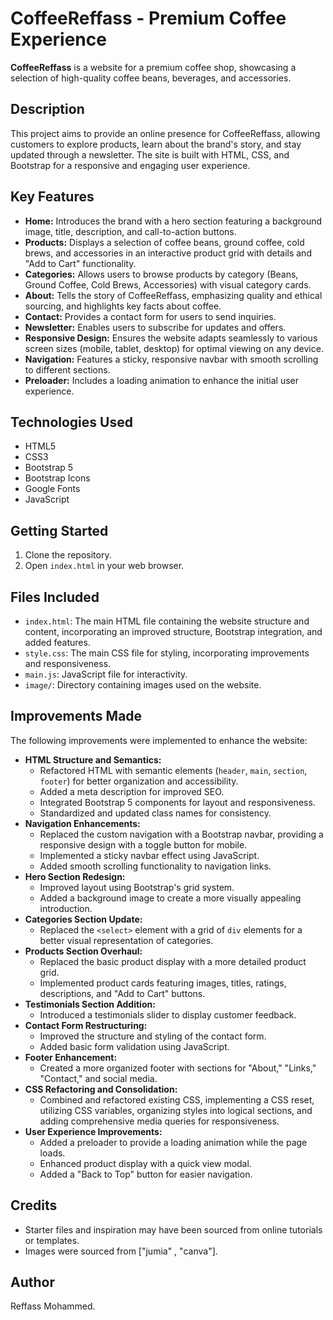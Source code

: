 # CoffeeReffass - Premium Coffee Experience

**CoffeeReffass** is a website for a premium coffee shop, showcasing a selection of high-quality coffee beans, beverages, and accessories.

## Description

This project aims to provide an online presence for CoffeeReffass, allowing customers to explore products, learn about the brand's story, and stay updated through a newsletter. The site is built with HTML, CSS, and Bootstrap for a responsive and engaging user experience.

## Key Features

- **Home:** Introduces the brand with a hero section featuring a background image, title, description, and call-to-action buttons.
- **Products:** Displays a selection of coffee beans, ground coffee, cold brews, and accessories in an interactive product grid with details and "Add to Cart" functionality.
- **Categories:** Allows users to browse products by category (Beans, Ground Coffee, Cold Brews, Accessories) with visual category cards.
- **About:** Tells the story of CoffeeReffass, emphasizing quality and ethical sourcing, and highlights key facts about coffee.
- **Contact:** Provides a contact form for users to send inquiries.
- **Newsletter:** Enables users to subscribe for updates and offers.
- **Responsive Design:** Ensures the website adapts seamlessly to various screen sizes (mobile, tablet, desktop) for optimal viewing on any device.
- **Navigation:** Features a sticky, responsive navbar with smooth scrolling to different sections.
- **Preloader:** Includes a loading animation to enhance the initial user experience.

## Technologies Used

- HTML5
- CSS3
- Bootstrap 5
- Bootstrap Icons
- Google Fonts
- JavaScript

## Getting Started

1.  Clone the repository.
2.  Open `index.html` in your web browser.

## Files Included

- `index.html`: The main HTML file containing the website structure and content, incorporating an improved structure, Bootstrap integration, and added features.
- `style.css`: The main CSS file for styling, incorporating improvements and responsiveness.
- `main.js`: JavaScript file for interactivity.
- `image/`: Directory containing images used on the website.

## Improvements Made

The following improvements were implemented to enhance the website:

- **HTML Structure and Semantics:**
  - Refactored HTML with semantic elements (`header`, `main`, `section`, `footer`) for better organization and accessibility.
  - Added a meta description for improved SEO.
  - Integrated Bootstrap 5 components for layout and responsiveness.
  - Standardized and updated class names for consistency.
- **Navigation Enhancements:**
  - Replaced the custom navigation with a Bootstrap navbar, providing a responsive design with a toggle button for mobile.
  - Implemented a sticky navbar effect using JavaScript.
  - Added smooth scrolling functionality to navigation links.
- **Hero Section Redesign:**
  - Improved layout using Bootstrap's grid system.
  - Added a background image to create a more visually appealing introduction.
- **Categories Section Update:**
  - Replaced the `<select>` element with a grid of `div` elements for a better visual representation of categories.
- **Products Section Overhaul:**
  - Replaced the basic product display with a more detailed product grid.
  - Implemented product cards featuring images, titles, ratings, descriptions, and "Add to Cart" buttons.
- **Testimonials Section Addition:**
  - Introduced a testimonials slider to display customer feedback.
- **Contact Form Restructuring:**
  - Improved the structure and styling of the contact form.
  - Added basic form validation using JavaScript.
- **Footer Enhancement:**
  - Created a more organized footer with sections for "About," "Links," "Contact," and social media.
- **CSS Refactoring and Consolidation:**
  - Combined and refactored existing CSS, implementing a CSS reset, utilizing CSS variables, organizing styles into logical sections, and adding comprehensive media queries for responsiveness.
- **User Experience Improvements:**
  - Added a preloader to provide a loading animation while the page loads.
  - Enhanced product display with a quick view modal.
  - Added a "Back to Top" button for easier navigation.

## Credits

- Starter files and inspiration may have been sourced from online tutorials or templates.
- Images were sourced from \["jumia" , "canva"].

## Author

Reffass Mohammed.
